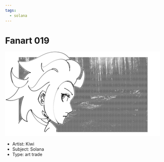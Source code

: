 ```yaml
---
tags:
  - solana
---
```


# Fanart 019

<img src="assets/2024-05-24_fanimage-019.png">

- Artist: Kiwi
- Subject: Solana
- Type: art trade
